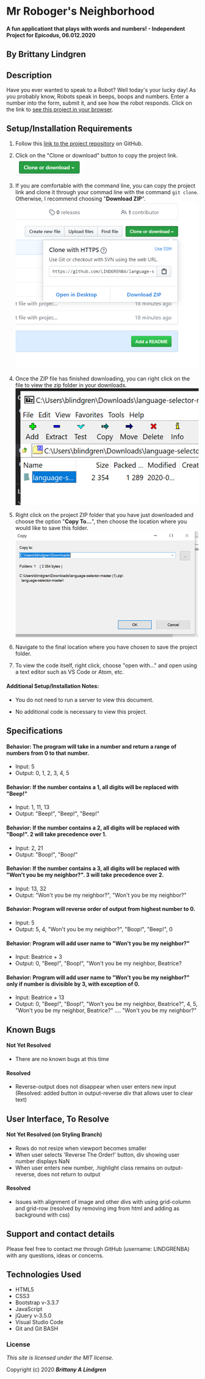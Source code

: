 # Mr Roboger's Neighborhood

#### A fun applicationt that plays with words and numbers! - Independent Project for Epicodus, 06.012.2020

## By Brittany Lindgren

## Description

Have you ever wanted to speak to a Robot? Well today's your lucky day! As you probably know, Robots speak in beeps, boops and numbers. Enter a number into the form, submit it, and see how the robot responds. Click on the link to [see this project in your browser](https://lindgrenba.github.io/mr-roboger-FT/).

## Setup/Installation Requirements

1. Follow this [link to the project repository](https://github.com/LINDGRENBA/mr-roboger-FT) on GitHub.

2. Click on the "Clone or download" button to copy the project link.
![Image of GitHub Clone or download button](img/readme/clone-download-button.PNG) 

3. If you are comfortable with the command line, you can copy the project link and clone it through your commad line with the command `git clone`. Otherwise, I recommend choosing "**Download ZIP**". 
![Download ZIP option on GitHub](img/readme/download-zip.PNG)

4. Once the ZIP file has finished downloading, you can right click on the file to view the zip folder in your downloads. 
![ZIP folder in downloads](img/readme/zip-folder.PNG)

5. Right click on the project ZIP folder that you have just downloaded and choose the option "**Copy To...**", then choose the location where you would like to save this folder. 
![Saving ZIP to new location with 'Copy To'](img/readme/copy-to.PNG)

6. Navigate to the final location where you have chosen to save the project folder.

7. To view the code itself, right click, choose "open with..." and open using a text editor such as VS Code or Atom, etc.

#### Additional Setup/Installation Notes:

* You do not need to run a server to view this document.

* No additional code is necessary to view this project.   

## Specifications

#### Behavior: The program will take in a number and return a range of numbers from 0 to that number.
* Input: 5
* Output: 0, 1, 2, 3, 4, 5

#### Behavior: If the number contains a 1, all digits will be replaced with "Beep!"
* Input: 1, 11, 13
* Output: "Beep!", "Beep!", "Beep!"

#### Behavior: If the number contains a 2, all digits will be replaced with "Boop!". 2 will take precedence over 1.
* Input: 2, 21
* Output: "Boop!", "Boop!"

#### Behavior: If the number contains a 3, all digits will be replaced with "Won't you be my neighbor?". 3 will take precedence over 2.
* Input: 13, 32
* Output: "Won't you be my neighbor?", "Won't you be my neighbor?"

#### Behavior: Program will reverse order of output from highest number to 0.
* Input: 5
* Output: 5, 4, "Won't you be my neighbor?", "Boop!", "Beep!", 0

#### Behavior: Program will add user name to "Won't you be my neighbor?"
* Input: Beatrice + 3
* Output: 0, "Beep!", "Boop!", "Won't you be my neighbor, Beatrice?

#### Behavior: Program will add user name to "Won't you be my neighbor?" only if number is divisible by 3, with exception of 0.
* Input: Beatrice + 13
* Output: 0, "Beep!", "Boop!", "Won't you be my neighbor, Beatrice?", 4, 5, "Won't you be my neighbor, Beatrice?" .... "Won't you be my neighbor?"

## Known Bugs

#### Not Yet Resolved
* There are no known bugs at this time

#### Resolved
* Reverse-output does not disappear when user enters new input (Resolved: added button in output-reverse div that allows user to clear text)

## User Interface, To Resolve

#### Not Yet Resolved (on Styling Branch)
* Rows do not resize when viewport becomes smaller
* When user selects 'Reverse The Order!' button, div showing user number displays NaN
* When user enters new number, .highlight class remains on output-reverse, does not return to output

#### Resolved
* Issues with alignment of image and other divs with using grid-column and grid-row (resolved by removing img from html and adding as background with css)

## Support and contact details

Please feel free to contact me through GitHub (username: LINDGRENBA) with any questions, ideas or concerns.  

## Technologies Used

* HTML5
* CSS3
* Bootstrap v-3.3.7
* JavaScript
* jQuery v-3.5.0
* Visual Studio Code 
* Git and Git BASH 

### License

*This site is licensed under the MIT license.*

Copyright (c) 2020 **_Brittany A Lindgren_**